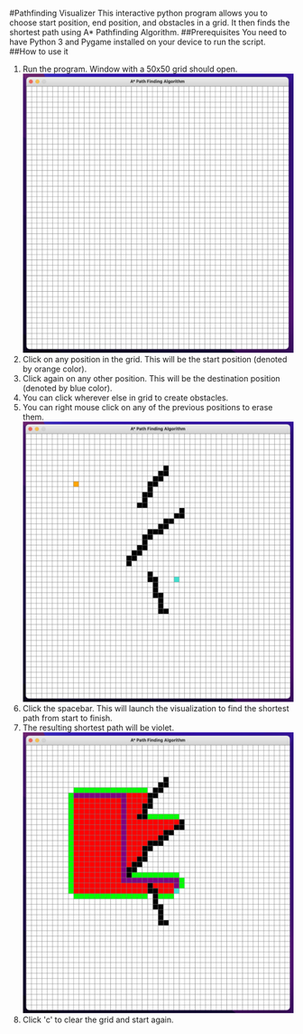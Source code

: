 #Pathfinding Visualizer
This interactive python program allows you to choose start position, end position, and obstacles in a grid. It then finds the shortest path using A* Pathfinding Algorithm.
##Prerequisites
You need to have Python 3 and Pygame installed on your device to run the script.
##How to use it
1. Run the program. Window with a 50x50 grid should open.
![Grid](images/grid.png)
2. Click on any position in the grid. This will be the start position (denoted by orange color).
3. Click again on any other position. This will be the destination position (denoted by blue color).
4. You can click wherever else in grid to create obstacles.
5. You can right mouse click on any of the previous positions to erase them.
![Setup](images/setup.png)
6. Click the spacebar. This will launch the visualization to find the shortest path from start to finish.
7. The resulting shortest path will be violet.
![Result](images/result.png)
8. Click 'c' to clear the grid and start again.
